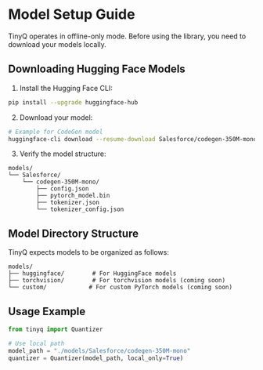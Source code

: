 # Model Setup Guide

TinyQ operates in offline-only mode. Before using the library, you need to download your models locally.

## Downloading Hugging Face Models

1. Install the Hugging Face CLI:
```bash
pip install --upgrade huggingface-hub
```

2. Download your model:
```bash
# Example for CodeGen model
huggingface-cli download --resume-download Salesforce/codegen-350M-mono --local-dir ./models/Salesforce/codegen-350M-mono
```

3. Verify the model structure:
```
models/
└── Salesforce/
    └── codegen-350M-mono/
        ├── config.json
        ├── pytorch_model.bin
        ├── tokenizer.json
        └── tokenizer_config.json
```

## Model Directory Structure
TinyQ expects models to be organized as follows:
```
models/
├── huggingface/        # For HuggingFace models
├── torchvision/        # For torchvision models (coming soon)
└── custom/            # For custom PyTorch models (coming soon)
```

## Usage Example
```python
from tinyq import Quantizer

# Use local path
model_path = "./models/Salesforce/codegen-350M-mono"
quantizer = Quantizer(model_path, local_only=True)
```